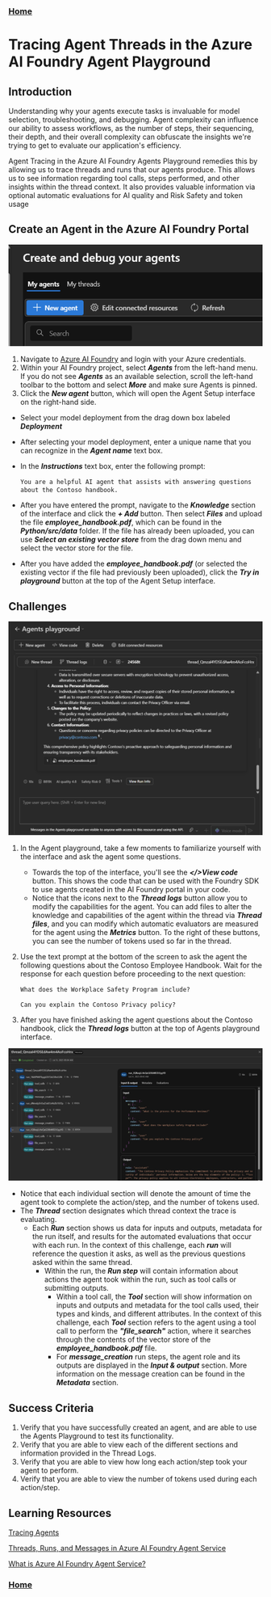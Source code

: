 ### **[Home](../../README.md)** 

# Tracing Agent Threads in the Azure AI Foundry Agent Playground

## Introduction

Understanding why your agents execute tasks is invaluable for model selection, troubleshooting, and debugging.  Agent complexity can influence our ability to assess workflows, as the number of steps, their sequencing, their depth, and their overall complexity can obfuscate the insights we're trying to get to evaluate our application's efficiency.

Agent Tracing in the Azure AI Foundry Agents Playground remedies this by allowing us to trace threads and runs that our agents produce.  This allows us to see information regarding tool calls, steps performed, and other insights within the thread context.  It also provides valuable information via optional automatic evaluations for AI quality and Risk Safety and token usage

## Create an Agent in the Azure AI Foundry Portal

![agent creation](../image/agentsplay03.png)

1. Navigate to  [Azure AI Foundry](https://ai.azure.com) and login with your Azure credentials.
2. Within your AI Foundry project, select ***Agents*** from the left-hand menu.  If you do not see ***Agents*** as an available selection, scroll the left-hand toolbar to the bottom and select ***More*** and make sure Agents is pinned.
3. Click the ***New agent*** button, which will open the Agent Setup interface on the right-hand side.  

* Select your model deployment from the drag down box labeled ***Deployment*** 
* After selecting your model deployment, enter a unique name that you can recognize in the ***Agent name*** text box.
* In the ***Instructions*** text box, enter the following prompt:


    ```text
    You are a helpful AI agent that assists with answering questions about the Contoso handbook.
    ```

* After you have entered the prompt, navigate to the ***Knowledge*** section of the interface and click the ***+ Add*** button.  Then select ***Files*** and upload the file ***employee_handbook.pdf***, which can be found in the ***Python/src/data*** folder.  If the file has already been uploaded, you can use ***Select an existing vector store*** from the drag down menu and select the vector store for the file.  
* After you have added the ***employee_handbook.pdf*** (or selected the existing vector if the file had previously been uploaded), click the ***Try in playground*** button at the top of the Agent Setup interface.

## Challenges 

![agent playground](../image/agentsplay01.png)

1. In the Agent playground, take a few moments to familiarize yourself with the interface and ask the agent some questions.

    * Towards the top of the interface, you'll see the ***</>View code*** button.  This shows the code that can be used with the Foundry SDK to use agents created in the AI Foundry portal in your code.
    * Notice that the icons next to the ***Thread logs*** button allow you to modify the capabilities for the agent.  You can add files to alter the knowledge and capabilities of the agent within the thread via ***Thread files***, and you can modify which automatic evaluators are measured for the agent using the ***Metrics*** button.  To the right of these buttons, you can see the number of tokens used so far in the thread. 

2. Use the text prompt at the bottom of the screen to ask the agent the following questions about the Contoso Employee Handbook.  Wait for the response for each question before proceeding to the next question:

    ```text
    What does the Workplace Safety Program include?
    ```

    ```text
    Can you explain the Contoso Privacy policy?
    ```

3. After you have finished asking the agent questions about the Contoso handbook, click the ***Thread logs*** button at the top of Agents playground interface.

![agent playground thread logs](../image/agentsplay02.png)

* Notice that each individual section will denote the amount of time the agent took to complete the action/step, and the number of tokens used.
* The ***Thread*** section designates which thread context the trace is evaluating.
    * Each ***Run*** section shows us data for inputs and outputs, metadata for the run itself, and results for the automated evaluations that occur with each run.  In the context of this challenge, each ***run*** will reference the question it asks, as well as the previous questions asked within the same thread.
        * Within the run, the ***Run step*** will contain information about actions the agent took within the run, such as tool calls or submitting outputs.
            * Within a tool call, the ***Tool*** section will show information on inputs and outputs and metadata for the tool calls used, their types and kinds, and different attributes.  In the context of this challenge, each ***Tool*** section refers to the agent using a tool call to perform the ***"file_search"*** action, where it searches through the contents of the vector store of the ***employee_handbook.pdf*** file.
            * For ***message_creation*** run steps, the agent role and its outputs are displayed in the ***Input & output*** section.  More information on the message creation can be found in the ***Metadata*** section.

## Success Criteria
1. Verify that you have successfully created an agent, and are able to use the Agents Playground to test its functionality.
2. Verify that you are able to view each of the different sections and information provided in the Thread Logs.
3. Verify that you are able to view how long each action/step took your agent to perform.
4. Verify that you are able to view the number of tokens used during each action/step.

## Learning Resources

[Tracing Agents](https://learn.microsoft.com/en-us/azure/ai-foundry/agents/concepts/tracing)

[Threads, Runs, and Messages in Azure AI Foundry Agent Service](https://learn.microsoft.com/en-us/azure/ai-foundry/agents/concepts/threads-runs-messages)

[What is Azure AI Foundry Agent Service?](https://learn.microsoft.com/en-us/azure/ai-foundry/agents/overview)



### **[Home](../../README.md)** 